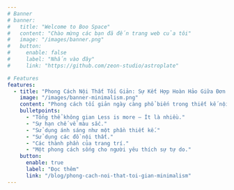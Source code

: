 ```yaml
---
# Banner
# banner:
#   title: "Welcome to Boo Space"
#   content: "Chào mừng các bạn đã đến trang web của tôi"
#   image: "/images/banner.png"
#   button:
#     enable: false
#     label: "Nhấn vào đây"
#     link: "https://github.com/zeon-studio/astroplate"

# Features
features:
  - title: "Phong Cách Nội Thất Tối Giản: Sự Kết Hợp Hoàn Hảo Giữa Đơn Giản và Sang Trọng"
    image: "/images/banner-minimalism.png"
    content: "Phong cách tối giản ngày càng phổ biến trong thiết kế nội thất nhà phố, đặc biệt với không gian sống hạn chế. Phong cách này tối ưu hóa diện tích, tạo không gian thoáng đãng, dễ chịu và khuyến khích lối sống tiết chế, chỉ giữ lại những gì quan trọng. Năm 2024, phong cách tối giản vẫn chiếm ưu thế nhờ sự thanh thoát, đơn giản nhưng đầy tính thẩm mỹ."
    bulletpoints:
      - "Tổng thể không gian Less is more – Ít là nhiều."
      - "Sự hạn chế về màu sắc."
      - "Sử dụng ánh sáng như một phần thiết kế."
      - "Sử dụng các đồ nội thất."
      - "Các thành phần của trang trí."
      - "Một phong cách sống cho người yêu thích sự tự do."
    button:
      enable: true
      label: "Đọc thêm"
      link: "/blog/phong-cach-noi-that-toi-gian-minimalism"
---
```

